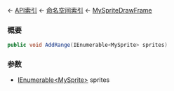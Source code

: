 ← [API索引](Api-Index) ← [命名空间索引](Namespace-Index) ← [MySpriteDrawFrame](VRage.Game.GUI.TextPanel.MySpriteDrawFrame)

### 概要

```csharp
public void AddRange(IEnumerable<MySprite> sprites)
```

### 参数

* [IEnumerable&lt;MySprite&gt;](https://docs.microsoft.com/en-us/dotnet/api/System.Collections.Generic.IEnumerable-1?view=netframework-4.6) sprites
